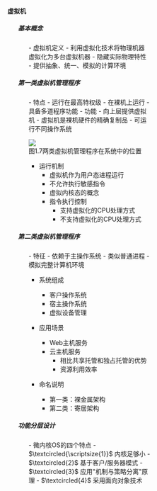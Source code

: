 <div style="float: left; width: 64%; padding: 1%;">

#### 虚拟机  

<ul>

##### 基本概念  
<ul>
- 虚拟机定义
  - 利用虚拟化技术将物理机器虚拟化为多台虚拟机器
  - 隐藏实际物理特性
  - 提供抽象、统一、模拟的计算环境

</ul>

##### 第一类虚拟机管理程序  
<ul>
- 特点
  - 运行在最高特权级
  - 在裸机上运行
  - 具备多道程序功能
- 功能
  - 向上层提供虚拟机
  - 虚拟机是裸机硬件的精确复制品
  - 可运行不同操作系统

![](https://cdn-mineru.openxlab.org.cn/model-mineru/prod/f153beca1806b80b27f1db8ca4a28efeb5e9e92f2caa6875b46354245569316d.jpg)  
图1.7两类虚拟机管理程序在系统中的位置  

- 运行机制
  - 虚拟机作为用户态进程运行
  - 不允许执行敏感指令
  - 虚拟内核态的概念
  - 指令执行控制
    - 支持虚拟化的CPU处理方式
    - 不支持虚拟化的CPU处理方式

</ul>

##### 第二类虚拟机管理程序  
<ul>
- 特征
  - 依赖于主操作系统
  - 类似普通进程
  - 模拟完整计算机环境

- 系统组成
  - 客户操作系统
  - 宿主操作系统
  - 虚拟设备管理

- 应用场景
  - Web主机服务
  - 云主机服务
    - 相比共享托管和独占托管的优势
    - 资源利用效率

- 命名说明
  - 第一类：裸金属架构
  - 第二类：寄居架构

</ul>

##### 功能分层设计
<ul>
- 微内核OS的四个特点
  - $\textcircled{\scriptsize{1}}$ 内核足够小
  - $\textcircled{2}$ 基于客户/服务器模式
  - $\textcircled{3}$ 应用"机制与策略分离"原理
  - $\textcircled{4}$ 采用面向对象技术
  
</ul>

</ul>

</ul>
</div>
<div style="float: right; width: 26%; padding: 1%;">

</div>
<div style="clear: both;"></div>
